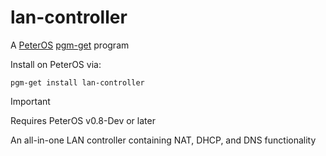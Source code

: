 # lan-controller

A [PeterOS](https://github.com/Platratio34/peterOS) [pgm-get](https://github.com/peterOS-pgm-get/pgm-get) program

Install on PeterOS via:
```console
pgm-get install lan-controller
```

> [!IMPORTANT]
> Requires PeterOS v0.8-Dev or later

An all-in-one LAN controller containing NAT, DHCP, and DNS functionality
